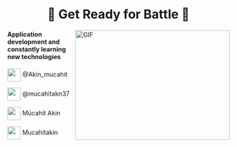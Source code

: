 






<h1 align="center">🔱 Get Ready for Battle 🔱</h1>
 <img align="right" alt="GIF" src="https://user-images.githubusercontent.com/58702554/182378143-b3e54074-fa44-40b6-82c5-11dd9a04e626.gif" width="350" height="250" />
<h4 align="left">Application development and constantly learning new technologies</h4>

<p align="left">
<a href="https://twitter.com/Akin__mucahit" target="blank"><img align="center" src="https://raw.githubusercontent.com/rahuldkjain/github-profile-readme-generator/master/src/images/icons/Social/twitter.svg" height="30" width="30" /></a>
@Akin_mucahit
</p>
<p align="left">
  <a href="https://medium.com/@mucahitakn37" target="blank"><img align="center" src="https://raw.githubusercontent.com/rahuldkjain/github-profile-readme-generator/master/src/images/icons/Social/medium.svg" height="30" width="30" /></a>
  @mucahitakn37
 </p>
<p align="left">
  <a href="https://www.linkedin.com/in/mücahit-akın-573205219/" target="blank"><img align="center" src="https://raw.githubusercontent.com/rahuldkjain/github-profile-readme-generator/master/src/images/icons/Social/linked-in-alt.svg" height="30" width="30" /></a>
 Mücahit Akin
</p>
<p align="left">
  <a href="https://github.com/Mucahitakin" target="blank"><img align="center" src="https://raw.githubusercontent.com/rahuldkjain/github-profile-readme-generator/master/src/images/icons/Social/github.svg"  height="30" width="30" /></a>
 Mucahitakin
</p>
